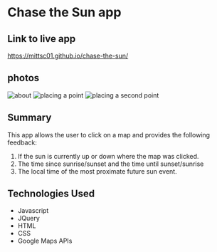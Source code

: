 # Chase the Sun app

## Link to live app
https://mittsc01.github.io/chase-the-sun/

## photos
![about](https://photos.app.goo.gl/rEUs2qoyrsPeU4ze7)
![placing a point](https://lh3.googleusercontent.com/JMHPVBN7HWfXYa0cbrPMgtPJzlBMupOVda0XiWhS1tgL1yrm5zLdxk9FAn2ZRKfkCOuo1Cx075h_ph_52Pw9vO5amip5LtCqFzAdRnUHoJ_B7JMrMeorWVEbLpOeT3pvYDyLoJ3Qk5dCR5Bh1p26Ej8c1bG7XlUU0EplodNaKBjpSZjibIk62AAnW6eTWuKmPqDm3x_v3E79FSKIqSfg6K54M70bCTIW_Z2AsYZbpSFNjK-sPfw7GL64zn-5WX4w02xfSOmG2Tp7LzJ2B240ANB6k6y7_TSKq1sS0dLAOZ3xVgKJCQ9aYPcn1qpClT-L6E_8XFO96ywdDXVsYUVF7GjC_ZqVnXcP8oYt8u6h8P2t-ChnY49vGIhvMSxerk7CMdKKfrwMgWlv3RVyE1dF2kwchG7T4tmo7AmQxTIl4woecpd8hM_wXvx0q7yLYeZWYIZKMeTV60HOt1dJUGV7jE65jjqzGuzNXXnTufcOSAvZJQ8W4c9mOnxQ4F-4wYZcIOh8A6iJetykIGvm6KwEyxX0rT6z9FwFrldg1V4afPda2ccs9b9ePZZBRLRt44XZvgQzoVKOtXN0w0rgIBhDUU3E9fIVjg6ch9OfDJMaY2REKKfLv8JanstI06bh-2mfWeTO0ak3i9uQsC8Ufl_JeILRd2G08DYrxIsaqxQRPLp08zp2cqHbDP49NqKe3w=w2478-h1208-no?authuser=1)
![placing a second point](https://lh3.googleusercontent.com/-lnwSY0uCDVXeCU0WuRFCxBGajp6dJDRNHwgCstQxp3HMuLv9KcKT5dkhnP2i3IrCD7YzDZvytLfaoM6IfTjOjCMMc2LS216om71SIYcH3ISiG3c-sAGCbEBKy7SgmjaCN-luVDOXKZx__nYtQgWt2bO-WpItVFxQG_rDbJIfLYItIyaUazMDyqYT9YubO-ddXuAl8o3exxWfgazaMomtweA08eL7GiGeKBP0yeToFaFyFFTfxKcWkhL2RpbPi25epU8tSnp8kT8pcmBTKo8JBvuiTgyDX7sptzZOUy_m_FXC_an__MchAIci2ds4gR9xR9RljRMO5AvSMqY-2WTyes3srQvLncllHDt0TkCWcRQto3XYlyBbNbLtiW_ApawyLulRGAxFjs0MJ8mhMbb_9SOtahXtTviok01i7CUOqcl9q2S2UG54_fy3ZHOl55hfs61M7miEWm24vpE9kF8Bl5-JthvtiLGkmAffbpOgndI2ruwQNyE2G5rcKwx-SSodNS8sDDBCOVoFuJYxmnznsRHTQfgMaKGFjYfQu9GPzleGgPi5AuGrRs6WOGKjpPS5dLCwjDob7SV5LS3qB6wslhrX-mbHC3GiKZWp7a-w9bzExnMKeruhSbrur19yjH_jZtym5x9dbj8O6Z6a5TLTeTXhW3fX5QERh_G_IUuc1uQ4cxjdMPTdXLZRxPu8Q=w2478-h1208-no?authuser=1)
## Summary

This app allows the user to click on a map and provides the following feedback:

1) If the sun is currently up or down where the map was clicked.
2) The time since sunrise/sunset and the time until sunset/sunrise
3) The local time of the most proximate future sun event.
## Technologies Used
- Javascript
- JQuery
- HTML
- CSS
- Google Maps APIs
